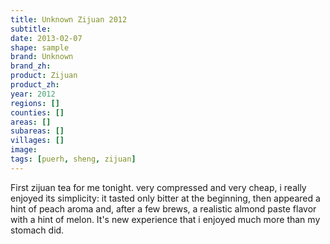 ```yaml
---
title: Unknown Zijuan 2012
subtitle: 
date: 2013-02-07
shape: sample
brand: Unknown
brand_zh: 
product: Zijuan
product_zh: 
year: 2012
regions: []
counties: []
areas: []
subareas: []
villages: []
image: 
tags: [puerh, sheng, zijuan]
---
```

First zijuan tea for me tonight. very compressed and very cheap, i really enjoyed its simplicity: it tasted only bitter at the beginning, then appeared a hint of peach aroma and, after a few brews, a realistic almond paste flavor with a hint of melon. It's new experience that i enjoyed much more than my stomach did.